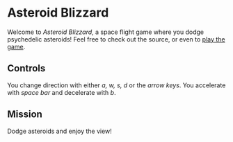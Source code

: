 # Asteroid Blizzard
Welcome to *Asteroid Blizzard*, a space flight game where you dodge psychedelic asteroids! Feel free to check out the source, or even to [play the game](edenzik.github.io/threejsproject).

## Controls
You change direction with either *a, w, s, d* or the *arrow keys*. You accelerate with *space bar* and decelerate with *b*.

## Mission
Dodge asteroids and enjoy the view!
